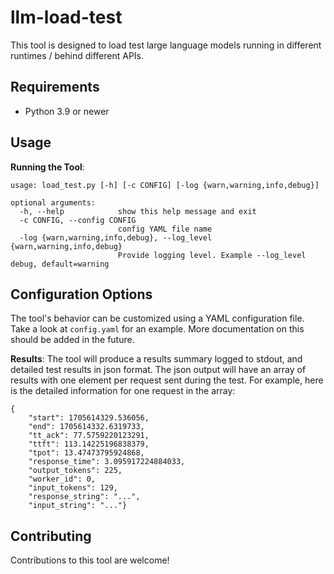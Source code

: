 # llm-load-test

This tool is designed to load test large language models running in different runtimes / behind different APIs. 

## Requirements

- Python 3.9 or newer

## Usage

**Running the Tool**:
```
usage: load_test.py [-h] [-c CONFIG] [-log {warn,warning,info,debug}]

optional arguments:
  -h, --help            show this help message and exit
  -c CONFIG, --config CONFIG
                        config YAML file name
  -log {warn,warning,info,debug}, --log_level {warn,warning,info,debug}
                        Provide logging level. Example --log_level debug, default=warning
```

## Configuration Options

The tool's behavior can be customized using a YAML configuration file. Take a look at `config.yaml` for an example. More documentation on this should be added in the future.


**Results**:
The tool will produce a results summary logged to stdout, and detailed test results in json format.
The json output will have an array of results with one element per request sent during the test. For example, here is the detailed information for one request in the array:

```
{
    "start": 1705614329.536056, 
    "end": 1705614332.6319733, 
    "tt_ack": 77.5759220123291, 
    "ttft": 113.14225196838379, 
    "tpot": 13.47473795924868, 
    "response_time": 3.095917224884033, 
    "output_tokens": 225, 
    "worker_id": 0, 
    "input_tokens": 129, 
    "response_string": "...", 
    "input_string": "..."}
```


## Contributing

Contributions to this tool are welcome! 

